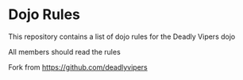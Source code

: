 Dojo Rules
==========

This repository contains a list of dojo rules for the Deadly Vipers dojo

All members should read the rules

Fork from https://github.com/deadlyvipers

